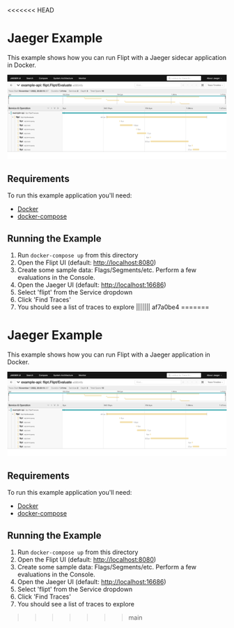 <<<<<<< HEAD
# Jaeger Example

This example shows how you can run Flipt with a Jaeger sidecar application in Docker.

!['Jaeger Example'](../../images/jaeger.jpg)

## Requirements

To run this example application you'll need:

* [Docker](https://docs.docker.com/install/)
* [docker-compose](https://docs.docker.com/compose/install/)

## Running the Example

1. Run `docker-compose up` from this directory
1. Open the Flipt UI (default: [http://localhost:8080](http://localhost:8080))
1. Create some sample data: Flags/Segments/etc. Perform a few evaluations in the Console.
1. Open the Jaeger UI (default: [http://localhost:16686](http://localhost:16686))
1. Select 'flipt' from the Service dropdown
1. Click 'Find Traces'
1. You should see a list of traces to explore
||||||| af7a0be4
=======
# Jaeger Example

This example shows how you can run Flipt with a Jaeger application in Docker.

!['Jaeger Example'](../../images/jaeger.jpg)

## Requirements

To run this example application you'll need:

* [Docker](https://docs.docker.com/install/)
* [docker-compose](https://docs.docker.com/compose/install/)

## Running the Example

1. Run `docker-compose up` from this directory
1. Open the Flipt UI (default: [http://localhost:8080](http://localhost:8080))
1. Create some sample data: Flags/Segments/etc. Perform a few evaluations in the Console.
1. Open the Jaeger UI (default: [http://localhost:16686](http://localhost:16686))
1. Select 'flipt' from the Service dropdown
1. Click 'Find Traces'
1. You should see a list of traces to explore
>>>>>>> main
